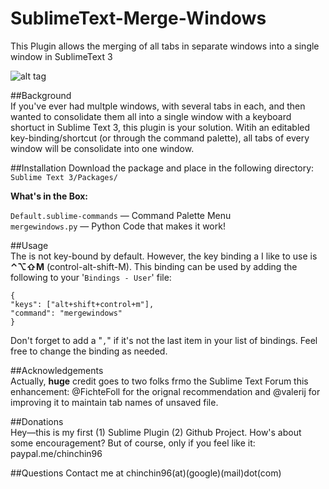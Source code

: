 # SublimeText-Merge-Windows
This Plugin allows the merging of all tabs in separate windows into a single window in SublimeText 3

![alt tag](https://cloud.githubusercontent.com/assets/2515460/12905357/95bf51f4-cea4-11e5-8ce2-3e8bed82b178.gif)

##Background  
If you've ever had multple windows, with several tabs in each, and then wanted to consolidate them all into a single window with a keyboard shortuct in Sublime Text 3, this plugin is your solution. Witih an editabled key-binding/shortcut (or through the command palette), all tabs of every window will be consolidate into one window.

##Installation
Download the package and place in the following directory: `Sublime Text 3/Packages/`

**What's in the Box:**  

`Default.sublime-commands`  — Command Palette Menu  
`mergewindows.py`  — Python Code that makes it work! 

##Usage  
The is not key-bound by default. However, the key binding a I like to use is **⌃⌥⇧M** (control-alt-shift-M). This binding can be used by adding the following to your '`Bindings - User`' file:

`{`  
  `"keys": ["alt+shift+control+m"],`  
  `"command": "mergewindows"`  
`}`  

Don't forget to add a "`,`" if it's not the last item in your list of bindings. Feel free to change the binding as needed.

##Acknowledgements  
Actually, **huge** credit goes to two folks frmo the Sublime Text Forum this enhancement: @FichteFoll for the orignal recommendation and @valerij for improving it to maintain tab names of unsaved file. 

##Donations  
Hey—this is my first (1) Sublime Plugin (2) Github Project. How's about some encouragement? But of course, only if you feel like it: paypal.me/chinchin96

##Questions
Contact me at chinchin96(at)(google)(mail)dot(com)




